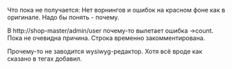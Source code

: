 Что пока не получается:
Нет ворнингов и ошибок на красном фоне как в оригинале. Надо бы понять - почему.

В http://shop-master/admin/user почему-то вылетает ошибка ->count. Пока не очевидна причина. 
Строка временно закомментирована.

Прочему-то не заводится wysiwyg-редактор. Хотя всё вроде как сказано в тегах добавил.
